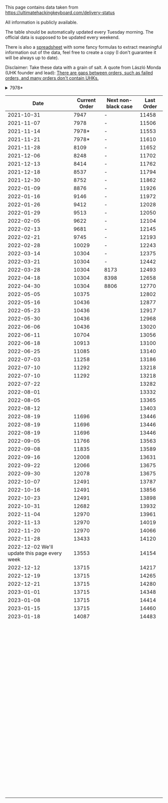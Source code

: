 This page contains data taken from https://ultimatehackingkeyboard.com/delivery-status

All information is publicly available.

The table should be automatically updated every Tuesday morning. The official data is supposed to be updated every weekend.

There is also a [spreadsheet](https://docs.google.com/spreadsheets/d/1TrMIMHJFUPoelNd_YxDkdQL5lmC6HUIZ0TzejsYvMMs/edit?usp=sharing) with some fancy formulas to extract meaningful information out of the data, feel free to create a copy (I don't guarantee it will be always up to date).

Disclaimer: Take these data with a grain of salt. A quote from László Monda (UHK founder and lead): [There are gaps between orders, such as failed orders, and many orders don't contain UHKs.](https://ultimatehackingkeyboard.com/blog/2021/10/31/production-progress-spare-parts-bonanza-new-agent-release#comment-129602)

<details>
<summary>7978*</summary>

The starting #7978 order id, which contains a palm rest, has been unchanged for a week, which may make some think that we're not making progress. In reality, we keep shipping UHKs. We found that some screws that fixate the palm rest to the UHK weren't sufficiently reliable, so we've redesigned them, and we're CNC'ing new screws these days. This isn't a major hassle, but it blocks palm rest orders for some days. The shipment of orders containing palm rests is expected to resume around 2021-11-22.

</details>

Date | Current Order | Next non-black case | Last Order
--- | --- | --- | --- 
2021-10-31 | 7947 | - | 11458
2021-11-07 | 7978 | - | 11506
2021-11-14 | 7978* | - | 11553
2021-11-21 | 7978* | - | 11610
2021-11-28 | 8109 | - | 11652
2021-12-06 | 8248 | - | 11702
2021-12-13 | 8414 | - | 11762
2021-12-18 | 8537 | - | 11794
2021-12-30 | 8752 | - | 11862
2022-01-09 | 8876 | - | 11926
2022-01-16 | 9146 | - | 11972
2022-01-26 | 9412 | - | 12028
2022-01-29 | 9513 | - | 12050
2022-02-05 | 9622 | - | 12104
2022-02-13 | 9681 | - | 12145
2022-02-21 | 9745 | - | 12193
2022-02-28 | 10029 | - | 12243
2022-03-14 | 10304 | - | 12375
2022-03-21 | 10304 | - | 12442
2022-03-28 | 10304 | 8173 | 12493
2022-04-18 | 10304 | 8398 | 12658
2022-04-30 | 10304 | 8806 | 12770
2022-05-05 | 10375 |  | 12802
2022-05-16 | 10436 |  | 12877
2022-05-23 | 10436 |  | 12917
2022-05-30 | 10436 |  | 12968
2022-06-06 | 10436 |  | 13020
2022-06-11 | 10704 |  | 13056
2022-06-18 | 10913 |  | 13100
2022-06-25 | 11085 |  | 13140
2022-07-03 | 11258 |  | 13186
2022-07-10 | 11292 |  | 13218
2022-07-10 | 11292 |  | 13218
2022-07-22 |  |  | 13282
2022-08-01 |  |  | 13332
2022-08-05 |  |  | 13365
2022-08-12 |  |  | 13403
2022-08-19 | 11696 |  | 13446
2022-08-19 | 11696 |  | 13446
2022-08-19 | 11696 |  | 13446
2022-09-05 | 11766 |  | 13563
2022-09-08 | 11835 |  | 13589
2022-09-16 | 12008 |  | 13631
2022-09-22 | 12066 |  | 13675
2022-09-30 | 12078 |  | 13675
2022-10-07 | 12491 |  | 13787
2022-10-16 | 12491 |  | 13856
2022-10-23 | 12491 |  | 13898
2022-10-31 | 12682 |  | 13932
2022-11-04 | 12970 |  | 13961
2022-11-13 | 12970 |  | 14019
2022-11-20 | 12970 |  | 14066
2022-11-28 | 13433 |  | 14120
2022-12-02 We'll update this page every week | 13553 |  | 14154
2022-12-12 | 13715 |  | 14217
2022-12-19 | 13715 |  | 14265
2022-12-21 | 13715 |  | 14280
2023-01-01 | 13715 |  | 14348
2023-01-08 | 13715 |  | 14414
2023-01-15 | 13715 |  | 14460
2023-01-18 | 14087 |  | 14483
 |  |  | 
 |  |  | 
 |  |  | 
 |  |  | 
 |  |  | 
 |  |  | 
 |  |  | 
 |  |  | 
 |  |  | 
 |  |  | 
 |  |  | 
 |  |  | 
 |  |  | 
 |  |  | 
 |  |  | 
 |  |  | 
 |  |  | 
 |  |  | 
 |  |  | 
 |  |  | 
 |  |  | 
 |  |  | 
 |  |  | 
 |  |  | 
 |  |  | 
 |  |  | 
 |  |  | 
 |  |  | 
 |  |  | 
 |  |  | 
 |  |  | 
 |  |  | 
 |  |  | 
 |  |  | 
 |  |  | 
 |  |  | 
 |  |  | 
 |  |  | 
 |  |  | 
 |  |  | 
 |  |  | 
 |  |  | 
 |  |  | 
 |  |  | 
 |  |  | 
 |  |  | 
 |  |  | 
 |  |  | 
 |  |  | 
 |  |  | 
 |  |  | 
 |  |  | 
 |  |  | 
 |  |  | 
 |  |  | 
 |  |  | 
 |  |  | 
 |  |  | 
 |  |  | 
 |  |  | 
 |  |  | 
 |  |  | 
 |  |  | 
 |  |  | 
 |  |  | 
 |  |  | 
 |  |  | 
 |  |  | 
 |  |  | 
 |  |  | 
 |  |  | 
 |  |  | 
 |  |  | 
 |  |  | 
 |  |  | 
 |  |  | 
 |  |  | 
 |  |  | 
 |  |  | 
 |  |  | 
 |  |  | 
 |  |  | 
 |  |  | 
 |  |  | 
 |  |  | 
 |  |  | 
 |  |  | 
 |  |  | 
 |  |  | 
 |  |  | 
 |  |  | 
 |  |  | 
 |  |  | 
 |  |  | 
